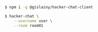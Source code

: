 
```bash
$ npm i -g @gislainy/hacker-chat-client
```

```bash
$ hacker-chat \
    --username user \
    --room room01 

 ```